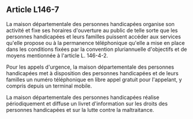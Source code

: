 ## Article L146-7

La maison départementale des personnes handicapées organise son activité et fixe ses horaires d'ouverture
au public de telle sorte que les personnes handicapées et leurs familles puissent accéder aux services qu'elle
propose ou à la permanence téléphonique qu'elle a mise en place dans les conditions fixées par la convention
pluriannuelle d'objectifs et de moyens mentionnée à l'article L. 146-4-2.

Pour les appels d'urgence, la maison départementale des personnes handicapées met à disposition des
personnes handicapées et de leurs familles un numéro téléphonique en libre appel gratuit pour l'appelant, y
compris depuis un terminal mobile.

La maison départementale des personnes handicapées réalise périodiquement et diffuse un livret
d'information sur les droits des personnes handicapées et sur la lutte contre la maltraitance.

